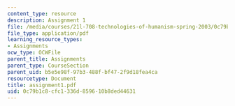 ```yaml
---
content_type: resource
description: Assignment 1
file: /media/courses/21l-708-technologies-of-humanism-spring-2003/0c79b1c8cfc1336d859610b8ded44631_assignment1.pdf
file_type: application/pdf
learning_resource_types:
- Assignments
ocw_type: OCWFile
parent_title: Assignments
parent_type: CourseSection
parent_uid: b5e5e98f-97b3-488f-bf47-2f9d18fea4ca
resourcetype: Document
title: assignment1.pdf
uid: 0c79b1c8-cfc1-336d-8596-10b8ded44631
---
```

